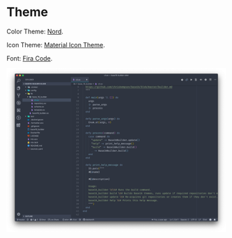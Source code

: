 # Theme

Color Theme: [Nord](https://marketplace.visualstudio.com/items?itemName=arcticicestudio.nord-visual-studio-code).

Icon Theme: [Material Icon Theme](https://marketplace.visualstudio.com/items?itemName=PKief.material-icon-theme).

Font: [Fira Code](https://github.com/tonsky/FiraCode).

![](../.gitbook/assets/screen-shot-2018-12-30-at-5.01.51-pm.png)



